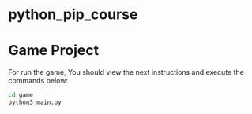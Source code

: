 # python_pip_course

# Game Project

For run the game, You should view the next instructions and execute the commands below:

```sh
cd game
python3 main.py
```
